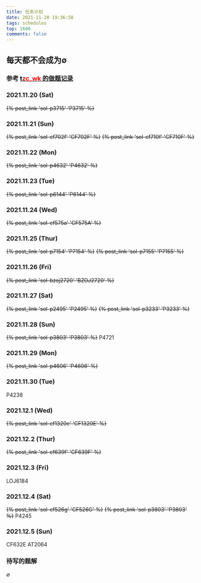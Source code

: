 ```yaml
---
title: 任务计划
date: 2021-11-20 19:36:58
tags: schedules
top: 1600
comments: false
---
```


## 每天都不会成为$\emptyset$

### 参考 [<font color=black>t</font><font color=red>zc_wk</font> 的做题记录](https://www.cnblogs.com/ET2006/p/rwjh.html)

### 2021.11.20 (Sat)
~~{% post_link 'sol-p3715' 'P3715' %}~~
### 2021.11.21 (Sun)
~~{% post_link 'sol-cf702f' 'CF702F' %}~~ ~~{% post_link 'sol-cf710f' 'CF710F' %}~~
### 2021.11.22 (Mon)
~~{% post_link 'sol-p4632' 'P4632' %}~~

### 2021.11.23 (Tue)
~~{% post_link 'sol-p6144' 'P6144' %}~~

### 2021.11.24 (Wed)
~~{% post_link 'sol-cf575a' 'CF575A' %}~~

### 2021.11.25 (Thur)
~~{% post_link 'sol-p7154' 'P7154' %}~~ ~~{% post_link 'sol-p7155' 'P7155' %}~~

### 2021.11.26 (Fri)
~~{% post_link 'sol-bzoj2720' 'BZOJ2720' %}~~

### 2021.11.27 (Sat)
~~{% post_link 'sol-p2495' 'P2495' %}~~ ~~{% post_link 'sol-p3233' 'P3233' %}~~

### 2021.11.28 (Sun)
~~{% post_link 'sol-p3803' 'P3803' %}~~ P4721

### 2021.11.29 (Mon)
~~{% post_link 'sol-p4606' 'P4606' %}~~

### 2021.11.30 (Tue)
P4238

### 2021.12.1 (Wed)
~~{% post_link 'sol-cf1320e' 'CF1320E' %}~~

### 2021.12.2 (Thur)
~~{% post_link 'sol-cf639f' 'CF639F' %}~~

### 2021.12.3 (Fri)
LOJ6184

### 2021.12.4 (Sat)
~~{% post_link 'sol-cf526g' 'CF526G' %}~~ ~~{% post_link 'sol-p3803' 'P3803' %}~~ P4245

### 2021.12.5 (Sun)
CF632E AT2064

### 待写的题解
$\emptyset$